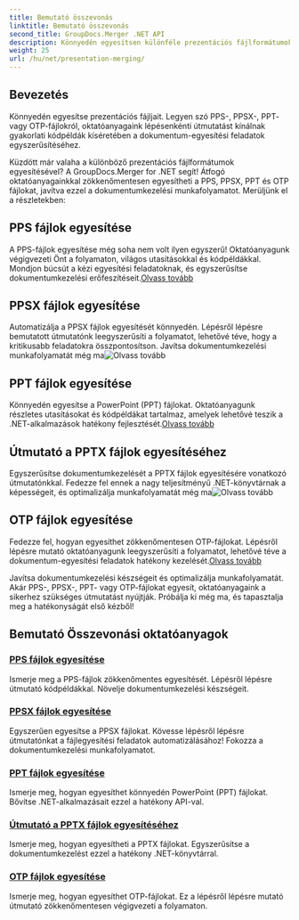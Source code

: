 ```yaml
---
title: Bemutató összevonás
linktitle: Bemutató összevonás
second_title: GroupDocs.Merger .NET API
description: Könnyedén egyesítsen különféle prezentációs fájlformátumokat. Kövesse oktatóanyagainkat a PPS, PPSX, PPT és OTP fájlok hatékony egyesítéséhez. #GroupDocs.Merger
weight: 25
url: /hu/net/presentation-merging/
---
```

## Bevezetés

Könnyedén egyesítse prezentációs fájljait. Legyen szó PPS-, PPSX-, PPT- vagy OTP-fájlokról, oktatóanyagaink lépésenkénti útmutatást kínálnak gyakorlati kódpéldák kíséretében a dokumentum-egyesítési feladatok egyszerűsítéséhez.

Küzdött már valaha a különböző prezentációs fájlformátumok egyesítésével? A GroupDocs.Merger for .NET segít! Átfogó oktatóanyagainkkal zökkenőmentesen egyesítheti a PPS, PPSX, PPT és OTP fájlokat, javítva ezzel a dokumentumkezelési munkafolyamatot. Merüljünk el a részletekben:

##  PPS fájlok egyesítése

 A PPS-fájlok egyesítése még soha nem volt ilyen egyszerű! Oktatóanyagunk végigvezeti Önt a folyamaton, világos utasításokkal és kódpéldákkal. Mondjon búcsút a kézi egyesítési feladatoknak, és egyszerűsítse dokumentumkezelési erőfeszítéseit.[Olvass tovább](./merge-pps-files/)

##  PPSX fájlok egyesítése

 Automatizálja a PPSX fájlok egyesítését könnyedén. Lépésről lépésre bemutatott útmutatónk leegyszerűsíti a folyamatot, lehetővé téve, hogy a kritikusabb feladatokra összpontosítson. Javítsa dokumentumkezelési munkafolyamatát még ma![Olvass tovább](./merging-ppsx-files/)

##  PPT fájlok egyesítése

 Könnyedén egyesítse a PowerPoint (PPT) fájlokat. Oktatóanyagunk részletes utasításokat és kódpéldákat tartalmaz, amelyek lehetővé teszik a .NET-alkalmazások hatékony fejlesztését.[Olvass tovább](./how-to-merge-ppt-files/)

##  Útmutató a PPTX fájlok egyesítéséhez

 Egyszerűsítse dokumentumkezelését a PPTX fájlok egyesítésére vonatkozó útmutatónkkal. Fedezze fel ennek a nagy teljesítményű .NET-könyvtárnak a képességeit, és optimalizálja munkafolyamatát még ma![Olvass tovább](./guide-merging-pptx-files/)

##  OTP fájlok egyesítése

Fedezze fel, hogyan egyesíthet zökkenőmentesen OTP-fájlokat. Lépésről lépésre mutató oktatóanyagunk leegyszerűsíti a folyamatot, lehetővé téve a dokumentum-egyesítési feladatok hatékony kezelését.[Olvass tovább](./merging-otp-files/)

Javítsa dokumentumkezelési készségeit és optimalizálja munkafolyamatát. Akár PPS-, PPSX-, PPT- vagy OTP-fájlokat egyesít, oktatóanyagaink a sikerhez szükséges útmutatást nyújtják. Próbálja ki még ma, és tapasztalja meg a hatékonyságát első kézből!
## Bemutató Összevonási oktatóanyagok
### [PPS fájlok egyesítése](./merge-pps-files/)
Ismerje meg a PPS-fájlok zökkenőmentes egyesítését. Lépésről lépésre útmutató kódpéldákkal. Növelje dokumentumkezelési készségeit.
### [PPSX fájlok egyesítése](./merging-ppsx-files/)
Egyszerűen egyesítse a PPSX fájlokat. Kövesse lépésről lépésre útmutatónkat a fájlegyesítési feladatok automatizálásához! Fokozza a dokumentumkezelési munkafolyamatot.
### [PPT fájlok egyesítése](./how-to-merge-ppt-files/)
Ismerje meg, hogyan egyesíthet könnyedén PowerPoint (PPT) fájlokat. Bővítse .NET-alkalmazásait ezzel a hatékony API-val.
### [Útmutató a PPTX fájlok egyesítéséhez](./guide-merging-pptx-files/)
Ismerje meg, hogyan egyesítheti a PPTX fájlokat. Egyszerűsítse a dokumentumkezelést ezzel a hatékony .NET-könyvtárral.
### [OTP fájlok egyesítése](./merging-otp-files/)
Ismerje meg, hogyan egyesíthet OTP-fájlokat. Ez a lépésről lépésre mutató útmutató zökkenőmentesen végigvezeti a folyamaton.